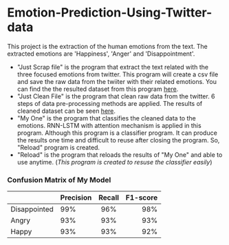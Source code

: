# Emotion-Prediction-Using-Twitter-data
This project is the extraction of the human emotions from the text. The extracted emotions are 'Happiness', 'Anger' and 'Disappointment'.
- "Just Scrap file" is the program that extract the text related with the three focused emotions from twitter. This program will create a csv file and save the raw data from the twiiter with their related emotions. You can find the the resulted dataset from this program [here](https://www.kaggle.com/kosweet/raw-emotion-extraction-dataset-from-twitter).
- "Just Clean File" is the program that clean raw data from the twitter. 6 steps of data pre-processing methods are applied. The results of cleaned dataset can be seen [here](https://kaggle.com/kosweet/cleaned-emotion-extraction-dataset-from-twitter?utm_medium=social&utm_campaign=kaggle-dataset-share&utm_source=linkedin).
- "My One" is the program that classifies the cleaned data to the emotions. RNN-LSTM with attention mechanism is applied in this program. Although this program is a classifier program. It can produce the results one time and difficult to reuse after closing the program. So, "Reload" program is created.
- "Reload" is the program that reloads the results of "My One" and able to use anytime. (*This program is created to resuse the classifier easily*)




<h3>Confusion Matrix of My Model</h3>


||Precision|	Recall|	F1-score|
|--|----------|:-------------:|------:|
|Disappointed |	99%|	96%	|98%|
|Angry|	93%|	93%|	93%|
|Happy|	93%	|93%	|92%|


